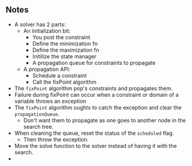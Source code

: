 ## Notes
- A solver has 2 parts:
  - An initialization bit:
    - You post the constraint
    - Define the minimization fn
    - Define the maximization fn
    - Initilize the state manager
    - A propagation queue for constraints to propagate
  - A propagation API:
    - Schedule a constraint
    - Call the fixPoint algorithm
- The `fixPoint` algorithm pop's constraints and propagates them.
- Failure during fixPoint can occur when a constraint or domain of a variable throws an exception
- The `fixPoint` algorithm oughts to catch the exception and clear the `propagationQueue`.
  - Don't want them to propagate as one goes to another node in the search tree.
- When cleaning the queue, reset the status of the `scheduled` flag.
  - Then throw the exception.
- Move the solve function to the solver instead of having it with the search.
- 